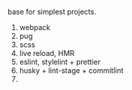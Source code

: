base for simplest projects.

1. webpack
2. pug
3. scss
4. live reload, HMR
5. eslint, stylelint + prettier
6. husky + lint-stage + commitlint
7. 